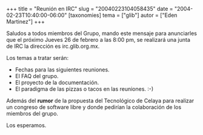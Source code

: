 +++
title = "Reunión en IRC"
slug = "20040223104058435"
date = "2004-02-23T10:40:00-06:00"
[taxonomies]
tema = ["glib"]
autor = ["Eden Martinez"]
+++

Saludos a todos miembros del Grupo, mando este mensaje para anunciarles que el
próximo Jueves 26 de febrero a las 8:00 pm, se realizará una junta de IRC la
dirección es irc.glib.org.mx.

Los temas a tratar serán:

<!-- more -->

- Fechas para las siguientes reuniones.
- El FAQ del grupo.
- El proyecto de la documentación.
- El paradigma de las pizzas o tacos en las reuniones. :-)

Además del **rumor** de la propuesta del Tecnológico de Celaya para realizar un
congreso de software libre y donde pedirían la colaboración de los miembros del
grupo.

Los esperamos.
